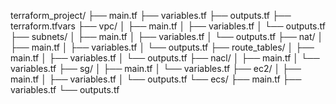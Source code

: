terraform_project/
├── main.tf
├── variables.tf
├── outputs.tf
├── terraform.tfvars
├── vpc/
│   ├── main.tf
│   ├── variables.tf
│   └── outputs.tf
├── subnets/
│   ├── main.tf
│   ├── variables.tf
│   └── outputs.tf
├── nat/
│   ├── main.tf
│   ├── variables.tf
│   └── outputs.tf
├── route_tables/
│   ├── main.tf
│   ├── variables.tf
│   └── outputs.tf
├── nacl/
│   ├── main.tf
│   └── variables.tf
├── sg/
│   ├── main.tf
│   └── variables.tf
├── ec2/
│   ├── main.tf
│   ├── variables.tf
│   └── outputs.tf
└── ecs/
    ├── main.tf
    ├── variables.tf
    └── outputs.tf
